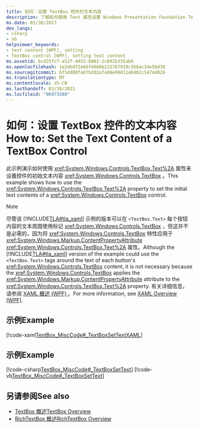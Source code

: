 ```yaml
---
title: 如何：设置 TextBox 控件的文本内容
description: 了解如何使用 Text 属性设置 Windows Presentation Foundation TextBox 控件的初始文本内容。
ms.date: 03/30/2017
dev_langs:
- csharp
- vb
helpviewer_keywords:
- text content [WPF], setting
- TextBox control [WPF], setting text content
ms.assetid: bcd25fc7-a52f-4453-b802-2c8d2b335ab8
ms.openlocfilehash: 1e2ebdf2e66f4668b215767919c358ac34e5bd38
ms.sourcegitcommit: bf5dd80f4d7b202afa90e90d1148402c5474d826
ms.translationtype: MT
ms.contentlocale: zh-CN
ms.lasthandoff: 03/30/2021
ms.locfileid: "96973588"
---
```

# <a name="how-to-set-the-text-content-of-a-textbox-control"></a><span data-ttu-id="62fb8-103">如何：设置 TextBox 控件的文本内容</span><span class="sxs-lookup"><span data-stu-id="62fb8-103">How to: Set the Text Content of a TextBox Control</span></span>

<span data-ttu-id="62fb8-104">此示例演示如何使用 <xref:System.Windows.Controls.TextBox.Text%2A> 属性来设置控件的初始文本内容 <xref:System.Windows.Controls.TextBox> 。</span><span class="sxs-lookup"><span data-stu-id="62fb8-104">This example shows how to use the <xref:System.Windows.Controls.TextBox.Text%2A> property to set the initial text contents of a <xref:System.Windows.Controls.TextBox> control.</span></span>

> [!NOTE]
> <span data-ttu-id="62fb8-105">尽管该 [!INCLUDE[TLA#tla_xaml](../../../includes/tlasharptla-xaml-md.md)] 示例的版本可以在 `<TextBox.Text>` 每个按钮内容的文本周围使用标记 <xref:System.Windows.Controls.TextBox> ，但这并不是必需的，因为将 <xref:System.Windows.Controls.TextBox> 特性应用于 <xref:System.Windows.Markup.ContentPropertyAttribute> <xref:System.Windows.Controls.TextBox.Text%2A> 属性。</span><span class="sxs-lookup"><span data-stu-id="62fb8-105">Although the [!INCLUDE[TLA#tla_xaml](../../../includes/tlasharptla-xaml-md.md)] version of the example could use the `<TextBox.Text>` tags around the text of each button's <xref:System.Windows.Controls.TextBox> content, it is not necessary because the <xref:System.Windows.Controls.TextBox> applies the <xref:System.Windows.Markup.ContentPropertyAttribute> attribute to the <xref:System.Windows.Controls.TextBox.Text%2A> property.</span></span> <span data-ttu-id="62fb8-106">有关详细信息，请参阅 [XAML 概述 (WPF) ](/dotnet/desktop-wpf/fundamentals/xaml)。</span><span class="sxs-lookup"><span data-stu-id="62fb8-106">For more information, see [XAML Overview (WPF)](/dotnet/desktop-wpf/fundamentals/xaml).</span></span>

## <a name="example"></a><span data-ttu-id="62fb8-107">示例</span><span class="sxs-lookup"><span data-stu-id="62fb8-107">Example</span></span>

[!code-xaml[TextBox_MiscCode#_TextBoxSetTextXAML](~/samples/snippets/csharp/VS_Snippets_Wpf/TextBox_MiscCode/CSharp/Window1.xaml#_textboxsettextxaml)]

## <a name="example"></a><span data-ttu-id="62fb8-108">示例</span><span class="sxs-lookup"><span data-stu-id="62fb8-108">Example</span></span>

[!code-csharp[TextBox_MiscCode#_TextBoxSetText](~/samples/snippets/csharp/VS_Snippets_Wpf/TextBox_MiscCode/CSharp/Window1.xaml.cs#_textboxsettext)]
[!code-vb[TextBox_MiscCode#_TextBoxSetText](~/samples/snippets/visualbasic/VS_Snippets_Wpf/TextBox_MiscCode/VisualBasic/Window1.xaml.vb#_textboxsettext)]

## <a name="see-also"></a><span data-ttu-id="62fb8-109">另请参阅</span><span class="sxs-lookup"><span data-stu-id="62fb8-109">See also</span></span>

- [<span data-ttu-id="62fb8-110">TextBox 概述</span><span class="sxs-lookup"><span data-stu-id="62fb8-110">TextBox Overview</span></span>](textbox-overview.md)
- [<span data-ttu-id="62fb8-111">RichTextBox 概述</span><span class="sxs-lookup"><span data-stu-id="62fb8-111">RichTextBox Overview</span></span>](richtextbox-overview.md)

